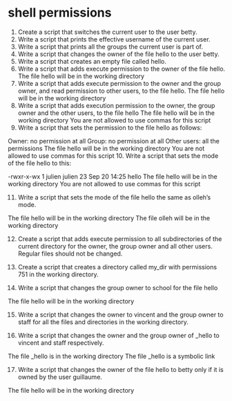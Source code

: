 # shell permissions
1. Create a script that switches the current user to the user betty.
2. Write a script that prints the effective username of the current user.
3. Write a script that prints all the groups the current user is part of.
4. Write a script that changes the owner of the file hello to the user betty.
5. Write a script that creates an empty file called hello.
6. Write a script that adds execute permission to the owner of the file hello. 
	The file hello will be in the working directory
7. Write a script that adds execute permission to the owner and the group owner, and read permission to other users, to the file hello. The file hello will be in the working directory
8. Write a script that adds execution permission to the owner, the group owner and the other users, to the file hello
	The file hello will be in the working directory
	You are not allowed to use commas for this script
9. Write a script that sets the permission to the file hello as follows:

Owner: no permission at all
Group: no permission at all
Other users: all the permissions
The file hello will be in the working directory You are not allowed to use commas for this script
10. Write a script that sets the mode of the file hello to this:

-rwxr-x-wx 1 julien julien 23 Sep 20 14:25 hello
The file hello will be in the working directory
You are not allowed to use commas for this script

11. Write a script that sets the mode of the file hello the same as olleh’s mode.

The file hello will be in the working directory
The file olleh will be in the working directory

12. Create a script that adds execute permission to all subdirectories of the current directory for the owner, the group owner and all other users. Regular files should not be changed.

13. Create a script that creates a directory called my_dir with permissions 751 in the working directory.

14. Write a script that changes the group owner to school for the file hello

The file hello will be in the working directory

15. Write a script that changes the owner to vincent and the group owner to staff for all the files and directories in the working directory.

16. Write a script that changes the owner and the group owner of _hello to vincent and staff respectively.

The file _hello is in the working directory
The file _hello is a symbolic link

17. Write a script that changes the owner of the file hello to betty only if it is owned by the user guillaume.

The file hello will be in the working directory
